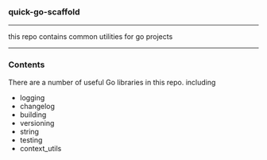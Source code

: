 ### quick-go-scaffold

---

this repo contains common utilities for go projects

---


### Contents

There are a number of useful Go libraries in this repo. including

- logging 
- changelog
- building
- versioning
- string
- testing
- context_utils





